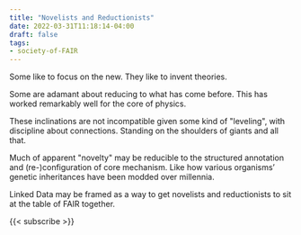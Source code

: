 ```yaml
---
title: "Novelists and Reductionists"
date: 2022-03-31T11:18:14-04:00
draft: false
tags:
- society-of-FAIR
---
```


Some like to focus on the new. They like to invent theories.

Some are adamant about reducing to what has come before. This has worked remarkably well for the core of physics.

These inclinations are not incompatible given some kind of "leveling", with discipline about connections. Standing on the shoulders of giants and all that.

Much of apparent "novelty" may be reducible to the structured annotation and (re-)configuration of core mechanism. Like how various organisms’ genetic inheritances have been modded over millennia.

Linked Data may be framed as a way to get novelists and reductionists to sit at the table of FAIR together.

{{< subscribe >}}